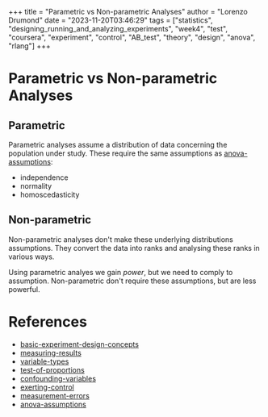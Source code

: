 +++
title = "Parametric vs Non-parametric Analyses"
author = "Lorenzo Drumond"
date = "2023-11-20T03:46:29"
tags = ["statistics",  "designing_running_and_analyzing_experiments",  "week4",  "test",  "coursera",  "experiment",  "control",  "AB_test",  "theory",  "design",  "anova",  "rlang"]
+++


# Parametric vs Non-parametric Analyses
## Parametric
Parametric analyses assume a distribution of data concerning the population under study. These require the same assumptions as [anova-assumptions](/wiki/anova-assumptions/):
- independence
- normality
- homoscedasticity

## Non-parametric
Non-parametric analyses don't make these underlying distributions assumptions. They convert the data into ranks and analysing these ranks in various ways.


Using parametric analyes we gain _power_, but we need to comply to assumption. Non-parametric don't require these assumptions, but are less powerful.

# References
- [basic-experiment-design-concepts](/wiki/basic-experiment-design-concepts/)
- [measuring-results](/wiki/measuring-results/)
- [variable-types](/wiki/variable-types/)
- [test-of-proportions](/wiki/test-of-proportions/)
- [confounding-variables](/wiki/confounding-variables/)
- [exerting-control](/wiki/exerting-control/)
- [measurement-errors](/wiki/measurement-errors/)
- [anova-assumptions](/wiki/anova-assumptions/)

